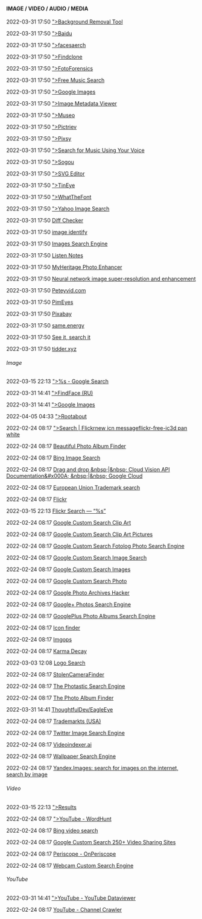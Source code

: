 ####  IMAGE / VIDEO / AUDIO / MEDIA

2022-03-31 17:50 [&quot;&gt;Background Removal Tool](https://photoscissors.com/)

2022-03-31 17:50 [&quot;&gt;Baidu](https://image.baidu.com/)

2022-03-31 17:50 [&quot;&gt;facesaerch](http://www.facesaerch.com/)

2022-03-31 17:50 [&quot;&gt;Findclone](https://findclone.ru/)

2022-03-31 17:50 [&quot;&gt;FotoForensics](https://fotoforensics.com/)

2022-03-31 17:50 [&quot;&gt;Free Music Search](http://musgle.com/)

2022-03-31 17:50 [&quot;&gt;Google Images](https://images.google.com/)

2022-03-31 17:50 [&quot;&gt;Image Metadata Viewer](http://exif.regex.info/down.html)

2022-03-31 17:50 [&quot;&gt;Museo](https://museo.app/)

2022-03-31 17:50 [&quot;&gt;Pictriev](http://pictriev.com/)

2022-03-31 17:50 [&quot;&gt;Pixsy](https://www.pixsy.com/)

2022-03-31 17:50 [&quot;&gt;Search for Music Using Your Voice](https://www.midomi.com/)

2022-03-31 17:50 [&quot;&gt;Sogou](https://pic.sogou.com/)

2022-03-31 17:50 [&quot;&gt;SVG Editor](https://svg-edit.github.io/svgedit/)

2022-03-31 17:50 [&quot;&gt;TinEye](https://tineye.com/)

2022-03-31 17:50 [&quot;&gt;WhatTheFont](https://www.myfonts.com/pages/whatthefont)

2022-03-31 17:50 [&quot;&gt;Yahoo Image Search](https://images.search.yahoo.com/images)

2022-03-31 17:50 [Diff Checker](https://www.diffchecker.com/image-diff/)

2022-03-31 17:50 [image identify](https://www.imageidentify.com/)

2022-03-31 17:50 [Images Search Engine](https://cse.google.com/cse?cx=281566d4e61dcc05d)

2022-03-31 17:50 [Listen Notes](https://www.listennotes.com/)

2022-03-31 17:50 [MyHeritage Photo Enhancer](https://www.myheritage.com/photo-enhancer)

2022-03-31 17:50 [Neural network image super-resolution and enhancement](https://letsenhance.io/)

2022-03-31 17:50 [Peteyvid.com](https://www.peteyvid.com/)

2022-03-31 17:50 [PimEyes](https://pimeyes.com/en)

2022-03-31 17:50 [Pixabay](https://pixabay.com/images/search/)

2022-03-31 17:50 [same.energy](https://same.energy/)

2022-03-31 17:50 [See it, search it](https://www.bing.com/visualsearch)

2022-03-31 17:50 [tidder.xyz](http://tidder.xyz/)

######  Image

2022-03-15 22:13 [&quot;&gt;%s - Google Search](https://www.google.com/search?q=%25s&tbm=isch)

2022-03-31 14:41 [&quot;&gt;FindFace (RU)](https://findface.ru/)

2022-03-31 14:41 [&quot;&gt;Google Images](https://www.google.com/imghp)

2022-04-05 04:33 [&quot;&gt;Rootabout](http://rootabout.com/)

2022-02-24 08:17 [&quot;&gt;Search | Flickrnew icn messageflickr-free-ic3d pan white](https://www.flickr.com/search?q=)

2022-02-24 08:17 [Beautiful Photo Album Finder](https://cse.google.com/cse?cx=013991603413798772546%3Abt8ybjlsnok)

2022-02-24 08:17 [Bing Image Search](https://www.bing.com/?FORM=NOFORM&nr=1&scope=images)

2022-02-24 08:17 [Drag and drop &amp;nbsp;|&amp;nbsp; Cloud Vision API Documentation&amp;#x000A; &amp;nbsp;|&amp;nbsp; Google Cloud](https://cloud.google.com/vision/docs/drag-and-drop)

2022-02-24 08:17 [European Union Trademark search](https://euipo.europa.eu/eSearch#advanced/trademarks)

2022-02-24 08:17 [Flickr](https://secure.flickr.com/)

2022-03-15 22:13 [Flickr Search — “%s”](https://www.flickr.com/search?opensearch=yes&text=%25s)

2022-02-24 08:17 [Google Custom Search Clip Art](https://cse.google.com/cse?cx=013097366078944830717%3Atsojriz_t1a)

2022-02-24 08:17 [Google Custom Search Clip Art Pictures](https://cse.google.com/cse?cx=015775560953662364258%3Ajbn052ab538)

2022-02-24 08:17 [Google Custom Search Fotolog Photo Search Engine](https://cse.google.com/cse?cx=000521750095050289010%3Azpcpi1ea4s8)

2022-02-24 08:17 [Google Custom Search Image Search](https://cse.google.com/cse?cx=007197546127051102533%3Antzgmbf9hdm)

2022-02-24 08:17 [Google Custom Search Images](https://cse.google.com/cse?cx=001580308195336108602%3Anjhlcftp3cs)

2022-02-24 08:17 [Google Custom Search Photo](https://cse.google.com/cse?cx=011011820386761411814%3Afdioa10ovoi)

2022-02-24 08:17 [Google Photo Archives Hacker](https://cse.google.com/cse?cx=006205189065513216365%3Avp0ly0owiou)

2022-02-24 08:17 [Google+ Photos Search Engine](https://cse.google.com/cse?cx=006205189065513216365%3Auo99tr1fxjq)

2022-02-24 08:17 [GooglePlus Photo Albums Search Engine](https://cse.google.com/cse?cx=013991603413798772546%3A5h_z8fh4eyy)

2022-02-24 08:17 [Icon finder](https://besticon.herokuapp.com/)

2022-02-24 08:17 [Imgops](https://imgops.com/)

2022-02-24 08:17 [Karma Decay](https://karmadecay.com/?__cf_chl_jschl_tk__=bc3f33d357886b6d220716bc3519c300d47ddd54-1614543381-0-AdM7I33GBpu3HREUryIJUEvqNx9WDazHOF35pur8wG4Hd0THpl5I3l0w1WqJofTZ3UE_5aoAr9IzsVdM9h_UvqRz7tAqRxKHEFCfyVVprqb6LDeItIHrpCGdjmF7igS7kOVFpheioCEmR1_Fbx7JZnaoQdWRPD0HHAyW90LHVk7QNyIY74gYVwfjLRAAmH1eBDVZapFmo5ikit2ia75ZyBUEoeKslswVuAZuqMVlYAEfPV8M3GvTbu5wF5BWLo6nmzpBLSOhQvUyO90WMR8p-lE2wxK4ceygOkYGwAVmQH8VG0QfOybMm11MaADYDeKosA)

2022-03-03 12:08 [Logo Search](https://logosear.ch/)

2022-02-24 08:17 [StolenCameraFinder](https://www.stolencamerafinder.co.uk/)

2022-02-24 08:17 [The Photastic Search Engine](https://cse.google.com/cse?cx=017261104271573007538%3Avmpv6nt8dc4)

2022-02-24 08:17 [The Photo Album Finder](https://cse.google.com/cse?cx=013991603413798772546%3Abldnx392j6u)

2022-03-31 14:41 [ThoughtfulDev/EagleEye](https://github.com/ThoughtfulDev/EagleEye)

2022-02-24 08:17 [Trademarkts (USA)](https://trademarks.justia.com/search?q=)

2022-02-24 08:17 [Twitter Image Search Engine](https://cse.google.com/cse?cx=006205189065513216365%3Avltpvp4_gyo)

2022-02-24 08:17 [Videoindexer.ai](https://www.videoindexer.ai/account/login)

2022-02-24 08:17 [Wallpaper Search Engine](https://cse.google.com/cse?cx=006205189065513216365%3Azorwyd7ztvk)

2022-02-24 08:17 [Yandex.Images: search for images on the internet, search by image](https://www.yandex.com/images/)



######  Video

2022-03-15 22:13 [&quot;&gt;Results](https://m.youtube.com/results?page=%7BstartPage%3F%7D&search_query=%25s)

2022-02-24 08:17 [&quot;&gt;YouTube - WordHunt](https://www.wordhunt.xyz/)

2022-02-24 08:17 [Bing video search](https://www.bing.com/?nr=1&scope=video)

2022-02-24 08:17 [Google Custom Search 250+ Video Sharing Sites](https://cse.google.com/cse?cx=001794496531944888666%3Actbnemd5u7s)

2022-02-24 08:17 [Periscope - OnPeriscope](https://onperiscope.com/)

2022-02-24 08:17 [Webcam Custom Search Engine](https://cse.google.com/cse?cx=013991603413798772546%3Agjcdtyiytey)

######  YouTube

2022-03-31 14:41 [&quot;&gt;YouTube - YouTube Dataviewer](https://citizenevidence.amnestyusa.org/)

2022-02-24 08:17 [YouTube - Channel Crawler](https://channelcrawler.com/)



